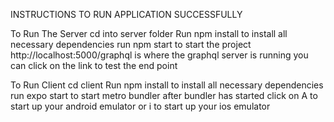 INSTRUCTIONS TO RUN APPLICATION SUCCESSFULLY

To Run The Server
cd into server folder
Run npm install to install all necessary dependencies
run npm start to start the project
http://localhost:5000/graphql is where the graphql server is running
you can click on the link to test the end point

To Run Client
cd client
Run npm install to install all necessary dependencies
run expo start to start metro bundler
after bundler has started click on A to start up your android emulator or i to start up your ios emulator

